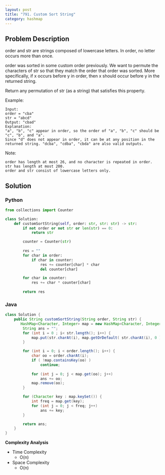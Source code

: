 ```yaml
---
layout: post
title: "791. Custom Sort String"
category: hashmap
---
```



## Problem Description

order and str are strings composed of lowercase letters. In order, no letter occurs more than once.

order was sorted in some custom order previously. We want to permute the characters of str so that they match the order that order was sorted. More specifically, if x occurs before y in order, then x should occur before y in the returned string.

Return any permutation of str (as a string) that satisfies this property.

Example:

```
Input: 
order = "cba"
str = "abcd"
Output: "cbad"
Explanation: 
"a", "b", "c" appear in order, so the order of "a", "b", "c" should be "c", "b", and "a". 
Since "d" does not appear in order, it can be at any position in the returned string. "dcba", "cdba", "cbda" are also valid outputs.
```

Note:

```
order has length at most 26, and no character is repeated in order.
str has length at most 200.
order and str consist of lowercase letters only.
```

## Solution

### Python

```python
from collections import Counter

class Solution:
    def customSortString(self, order: str, str: str) -> str:
        if not order or not str or len(str) == 0:
            return str

        counter = Counter(str)
        
        res = ""
        for char in order:
            if char in counter:
                res += counter[char] * char
                del counter[char]

        for char in counter:
            res += char * counter[char]
                
        return res
```

### Java

```java
class Solution {
    public String customSortString(String order, String str) {
       HashMap<Character, Integer> map = new HashMap<Character, Integer>();
        String ans = "";
        for (int i = 0 ; i< str.length(); i++) {
            map.put(str.charAt(i), map.getOrDefault( str.charAt(i), 0 ) + 1);
        }

        for (int i = 0; i < order.length(); i++) {
            char oo = order.charAt(i);
            if ( !map.containsKey(oo) )       
                continue;
            
            for (int j = 0; j < map.get(oo); j++)
                ans += oo;    
            map.remove(oo);         
        }

        for (Character key : map.keySet()) {
            int freq = map.get(key);
            for (int j = 0; j < freq; j++)
                ans += key;
        }

        return ans;
    }
}
```

**Complexity Analysis**

- Time Complexity
  - O(n)
- Space Complexity
  - O(n)

